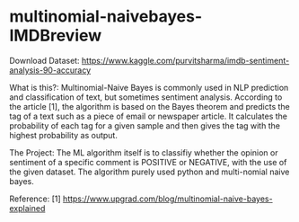 # multinomial-naivebayes-IMDBreview
 
Download Dataset: https://www.kaggle.com/purvitsharma/imdb-sentiment-analysis-90-accuracy

What is this?: 
Multinomial-Naive Bayes is commonly used in NLP prediction and classification of text, but sometimes sentiment analysis. According to the article [1], the algorithm is based on the Bayes theorem and predicts the tag of a text such as a piece of email or newspaper article. It calculates the probability of each tag for a given sample and then gives the tag with the highest probability as output.

The Project:
The ML algorithm itself is to classifiy whether the opinion or sentiment of a specific comment is POSITIVE or NEGATIVE, with the use of the given dataset. The algorithm purely used python and multi-nomial naive bayes. 

Reference:
[1] https://www.upgrad.com/blog/multinomial-naive-bayes-explained
